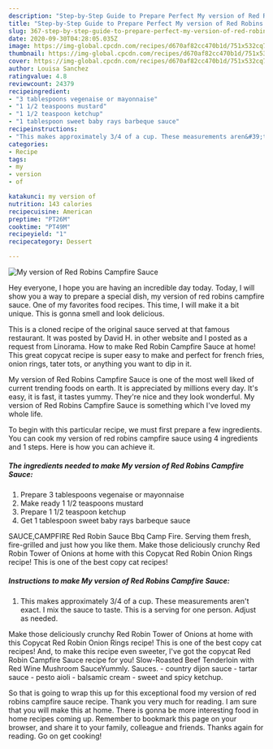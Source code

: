 ```yaml
---
description: "Step-by-Step Guide to Prepare Perfect My version of Red Robins Campfire Sauce"
title: "Step-by-Step Guide to Prepare Perfect My version of Red Robins Campfire Sauce"
slug: 367-step-by-step-guide-to-prepare-perfect-my-version-of-red-robins-campfire-sauce
date: 2020-09-30T04:28:05.035Z
image: https://img-global.cpcdn.com/recipes/d670af82cc470b1d/751x532cq70/my-version-of-red-robins-campfire-sauce-recipe-main-photo.jpg
thumbnail: https://img-global.cpcdn.com/recipes/d670af82cc470b1d/751x532cq70/my-version-of-red-robins-campfire-sauce-recipe-main-photo.jpg
cover: https://img-global.cpcdn.com/recipes/d670af82cc470b1d/751x532cq70/my-version-of-red-robins-campfire-sauce-recipe-main-photo.jpg
author: Louisa Sanchez
ratingvalue: 4.8
reviewcount: 24379
recipeingredient:
- "3 tablespoons vegenaise or mayonnaise"
- "1 1/2 teaspoons mustard"
- "1 1/2 teaspoon ketchup"
- "1 tablespoon sweet baby rays barbeque sauce"
recipeinstructions:
- "This makes approximately 3/4 of a cup. These measurements aren&#39;t exact. I mix the sauce to taste. This is a serving for one person. Adjust as needed."
categories:
- Recipe
tags:
- my
- version
- of

katakunci: my version of 
nutrition: 143 calories
recipecuisine: American
preptime: "PT26M"
cooktime: "PT49M"
recipeyield: "1"
recipecategory: Dessert

---
```



![My version of Red Robins Campfire Sauce](https://img-global.cpcdn.com/recipes/d670af82cc470b1d/751x532cq70/my-version-of-red-robins-campfire-sauce-recipe-main-photo.jpg)

Hey everyone, I hope you are having an incredible day today. Today, I will show you a way to prepare a special dish, my version of red robins campfire sauce. One of my favorites food recipes. This time, I will make it a bit unique. This is gonna smell and look delicious.

This is a cloned recipe of the original sauce served at that famous restaurant. It was posted by David H. in other website and I posted as a request from Linorama. How to make Red Robin Campfire Sauce at home! This great copycat recipe is super easy to make and perfect for french fries, onion rings, tater tots, or anything you want to dip in it.

My version of Red Robins Campfire Sauce is one of the most well liked of current trending foods on earth. It is appreciated by millions every day. It's easy, it is fast, it tastes yummy. They're nice and they look wonderful. My version of Red Robins Campfire Sauce is something which I've loved my whole life.


To begin with this particular recipe, we must first prepare a few ingredients. You can cook my version of red robins campfire sauce using 4 ingredients and 1 steps. Here is how you can achieve it.

<!--inarticleads1-->

##### The ingredients needed to make My version of Red Robins Campfire Sauce:

1. Prepare 3 tablespoons vegenaise or mayonnaise
1. Make ready 1 1/2 teaspoons mustard
1. Prepare 1 1/2 teaspoon ketchup
1. Get 1 tablespoon sweet baby rays barbeque sauce


SAUCE,CAMPFIRE Red Robin Sauce Bbq Camp Fire. Serving them fresh, fire-grilled and just how you like them. Make those deliciously crunchy Red Robin Tower of Onions at home with this Copycat Red Robin Onion Rings recipe! This is one of the best copy cat recipes! 

<!--inarticleads2-->

##### Instructions to make My version of Red Robins Campfire Sauce:

1. This makes approximately 3/4 of a cup. These measurements aren&#39;t exact. I mix the sauce to taste. This is a serving for one person. Adjust as needed.


Make those deliciously crunchy Red Robin Tower of Onions at home with this Copycat Red Robin Onion Rings recipe! This is one of the best copy cat recipes! And, to make this recipe even sweeter, I&#39;ve got the copycat Red Robin Campfire Sauce recipe for you! Slow-Roasted Beef Tenderloin with Red Wine Mushroom SauceYummly. Sauces. - country dijon sauce - tartar sauce - pesto aioli - balsamic cream - sweet and spicy ketchup. 

So that is going to wrap this up for this exceptional food my version of red robins campfire sauce recipe. Thank you very much for reading. I am sure that you will make this at home. There is gonna be more interesting food in home recipes coming up. Remember to bookmark this page on your browser, and share it to your family, colleague and friends. Thanks again for reading. Go on get cooking!
